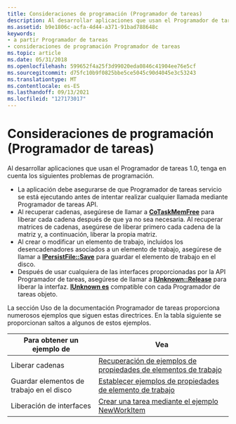 ```yaml
---
title: Consideraciones de programación (Programador de tareas)
description: Al desarrollar aplicaciones que usan el Programador de tareas 1.0, tenga en cuenta los siguientes problemas de programación. La aplicación debe asegurarse de que Programador de tareas servicio se está ejecutando antes de intentar realizar cualquier llamada mediante Programador de tareas API. Al recuperar cadenas, asegúrese de llamar a CoTaskMemFree para liberar cada cadena después de que ya no sea necesaria. Al recuperar matrices de cadenas, asegúrese de liberar primero cada cadena de la matriz y, a continuación, liberar la propia matriz. Al crear o modificar un elemento de trabajo, incluidos los desencadenadores asociados a un elemento de trabajo, asegúrese de llamar a IPersistFile Save para guardar el elemento de trabajo en el disco. Después de usar cualquiera de las interfaces proporcionadas por Programador de tareas API, asegúrese de llamar a IUnknown Release para liberar la interfaz. IUnknown es compatible con cada Programador de tareas objeto.
ms.assetid: b9e1806c-acfa-4d44-a371-91bad788648c
keywords:
- a partir Programador de tareas
- consideraciones de programación Programador de tareas
ms.topic: article
ms.date: 05/31/2018
ms.openlocfilehash: 599652f4a25f3d99020eda0846c41904ee76e5cf
ms.sourcegitcommit: d75fc10b9f0825bbe5ce5045c90d4045e3c53243
ms.translationtype: MT
ms.contentlocale: es-ES
ms.lasthandoff: 09/13/2021
ms.locfileid: "127173017"
---
```

# <a name="programming-considerations-task-scheduler"></a>Consideraciones de programación (Programador de tareas)

Al desarrollar aplicaciones que usan el Programador de tareas 1.0, tenga en cuenta los siguientes problemas de programación.

-   La aplicación debe asegurarse de que Programador de tareas servicio se está ejecutando antes de intentar realizar cualquier llamada mediante Programador de tareas API.
-   Al recuperar cadenas, asegúrese de llamar a [**CoTaskMemFree**](/windows/win32/api/combaseapi/nf-combaseapi-cotaskmemfree) para liberar cada cadena después de que ya no sea necesaria. Al recuperar matrices de cadenas, asegúrese de liberar primero cada cadena de la matriz y, a continuación, liberar la propia matriz.
-   Al crear o modificar un elemento de trabajo, incluidos los desencadenadores asociados a un elemento de trabajo, asegúrese de llamar a [**IPersistFile::Save**](/windows/win32/api/objidl/nf-objidl-ipersistfile-save) para guardar el elemento de trabajo en el disco.
-   Después de usar cualquiera de las interfaces proporcionadas por la API Programador de tareas, asegúrese de llamar a [**IUnknown::Release**](/windows/win32/api/unknwn/nf-unknwn-iunknown-release) para liberar la interfaz. [**IUnknown es**](/windows/win32/api/unknwn/nn-unknwn-iunknown) compatible con cada Programador de tareas objeto.

La sección Uso de la documentación Programador de tareas proporciona numerosos ejemplos que siguen estas directrices. En la tabla siguiente se proporcionan saltos a algunos de estos ejemplos.

| Para obtener un ejemplo de         | Vea                                                                                        |
|---------------------------|--------------------------------------------------------------------------------------------|
| Liberar cadenas         | [Recuperación de ejemplos de propiedades de elementos de trabajo](retrieving-work-item-property-examples.md)       |
| Guardar elementos de trabajo en el disco | [Establecer ejemplos de propiedades de elemento de trabajo](setting-work-item-property-examples.md)             |
| Liberación de interfaces      | [Crear una tarea mediante el ejemplo NewWorkItem](creating-a-task-using-newworkitem-example.md) |



 

 

 
